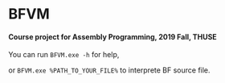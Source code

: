 # BFVM

#### Course project for Assembly Programming, 2019 Fall, THUSE

You can run ```BFVM.exe -h``` for help,

or ```BFVM.exe %PATH_TO_YOUR_FILE%``` to interprete BF source file.
